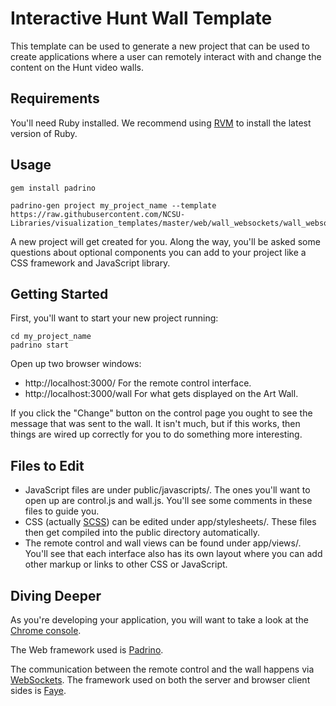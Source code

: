 # Interactive Hunt Wall Template

This template can be used to generate a new project that can be used to create applications where a user can remotely interact with and change the content on the Hunt video walls.

## Requirements

You'll need Ruby installed. We recommend using [RVM](http://rvm.io/) to install the latest version of Ruby.

## Usage

```shell
gem install padrino

padrino-gen project my_project_name --template https://raw.githubusercontent.com/NCSU-Libraries/visualization_templates/master/web/wall_websockets/wall_websockets_template.rb
```

A new project will get created for you. Along the way, you'll be asked some questions about optional components you can add to your project like a CSS framework and JavaScript library.

## Getting Started

First, you'll want to start your new project running:

```shell
cd my_project_name
padrino start
```

Open up two browser windows:

- http://localhost:3000/ For the remote control interface.
- http://localhost:3000/wall For what gets displayed on the Art Wall.

If you click the "Change" button on the control page you ought to see the message that was sent to the wall. It isn't much, but if this works, then things are wired up correctly for you to do something more interesting.

## Files to Edit

- JavaScript files are under public/javascripts/. The ones you'll want to open up are control.js and wall.js. You'll see some comments in these files to guide you.
- CSS (actually [SCSS](http://sass-lang.com/)) can be edited under app/stylesheets/. These files then get compiled into the public directory automatically.
- The remote control and wall views can be found under app/views/. You'll see that each interface also has its own layout where you can add other markup or links to other CSS or JavaScript.

## Diving Deeper

As you're developing your application, you will want to take a look at the [Chrome console](https://developer.chrome.com/devtools/docs/console).

The Web framework used is [Padrino](http://www.padrinorb.com/).

The communication between the remote control and the wall happens via [WebSockets](https://developer.mozilla.org/en-US/docs/WebSockets). The framework used on both the server and browser client sides is [Faye](http://faye.jcoglan.com/).
